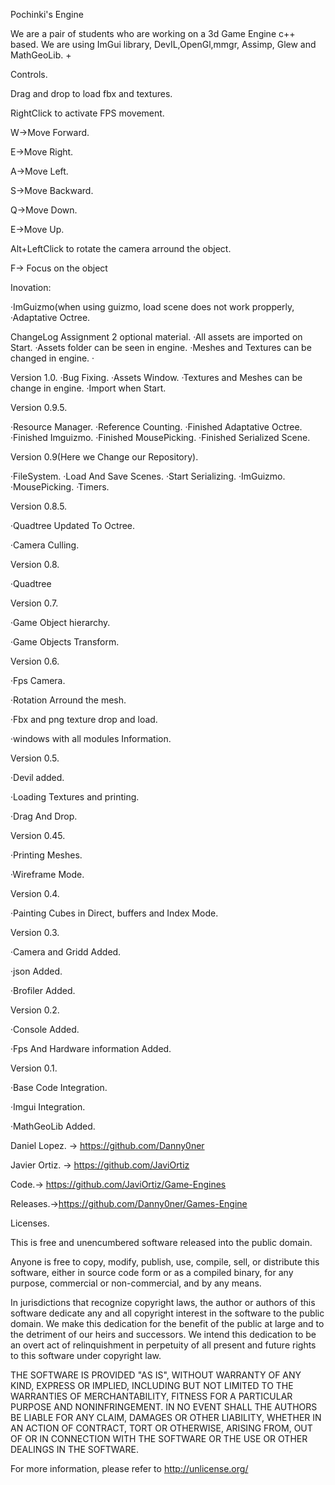 ﻿Pochinki's Engine

We are a pair of students who are working on a 3d Game Engine c++ based.
We are using ImGui library, DevIL,OpenGl,mmgr, Assimp, Glew and MathGeoLib.
+

Controls.

Drag and drop to load fbx and textures.

RightClick to activate FPS movement.

W->Move Forward.

E->Move Right.

A->Move Left.

S->Move Backward.

Q->Move Down.

E->Move Up.



Alt+LeftClick to rotate the camera arround the object.

F-> Focus on the object

Inovation:

·ImGuizmo(when using guizmo, load scene does not work propperly,
·Adaptative Octree.

ChangeLog
Assignment 2 optional material.
·All assets are imported on Start.
·Assets folder can be seen in engine.
·Meshes and Textures can be changed in engine.
·

Version 1.0.
·Bug Fixing.
·Assets Window.
·Textures and Meshes can be change in engine.
·Import when Start.

Version 0.9.5.

·Resource Manager.
·Reference Counting.
·Finished Adaptative Octree.
·Finished Imguizmo.
·Finished MousePicking.
·Finished Serialized Scene.



Version 0.9(Here we Change our Repository).

·FileSystem.
·Load And Save Scenes.
·Start Serializing.
·ImGuizmo.
·MousePicking.
·Timers.

Version 0.8.5.

·Quadtree Updated To Octree.

·Camera Culling.

Version 0.8.

·Quadtree

Version 0.7.

·Game Object hierarchy.

·Game Objects Transform.

Version 0.6.

·Fps Camera.

·Rotation Arround the mesh.

·Fbx and png texture drop and load.

·windows with all modules Information.


Version 0.5.

·Devil added.

·Loading Textures and printing.

·Drag And Drop.


Version 0.45.

·Printing Meshes.

·Wireframe Mode.


Version 0.4.

·Painting Cubes in Direct, buffers and Index Mode.


Version 0.3.

·Camera and Gridd Added.

·json Added.

·Brofiler Added.


Version 0.2.

·Console Added.

·Fps And Hardware information Added.

Version 0.1.

·Base Code Integration.

·Imgui Integration.

·MathGeoLib Added.



Daniel Lopez. -> https://github.com/Danny0ner

Javier Ortiz. -> https://github.com/JaviOrtiz

Code.-> https://github.com/JaviOrtiz/Game-Engines

Releases.->https://github.com/Danny0ner/Games-Engine


Licenses.

This is free and unencumbered software released into the public domain.

Anyone is free to copy, modify, publish, use, compile, sell, or
distribute this software, either in source code form or as a compiled
binary, for any purpose, commercial or non-commercial, and by any
means.

In jurisdictions that recognize copyright laws, the author or authors
of this software dedicate any and all copyright interest in the
software to the public domain. We make this dedication for the benefit
of the public at large and to the detriment of our heirs and
successors. We intend this dedication to be an overt act of
relinquishment in perpetuity of all present and future rights to this
software under copyright law.

THE SOFTWARE IS PROVIDED "AS IS", WITHOUT WARRANTY OF ANY KIND,
EXPRESS OR IMPLIED, INCLUDING BUT NOT LIMITED TO THE WARRANTIES OF
MERCHANTABILITY, FITNESS FOR A PARTICULAR PURPOSE AND NONINFRINGEMENT.
IN NO EVENT SHALL THE AUTHORS BE LIABLE FOR ANY CLAIM, DAMAGES OR
OTHER LIABILITY, WHETHER IN AN ACTION OF CONTRACT, TORT OR OTHERWISE,
ARISING FROM, OUT OF OR IN CONNECTION WITH THE SOFTWARE OR THE USE OR
OTHER DEALINGS IN THE SOFTWARE.

For more information, please refer to <http://unlicense.org/>
